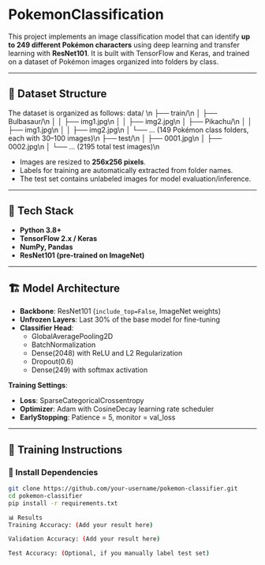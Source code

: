 # PokemonClassification
This project implements an image classification model that can identify **up to 249 different Pokémon characters** using deep learning and transfer learning with **ResNet101**. It is built with TensorFlow and Keras, and trained on a dataset of Pokémon images organized into folders by class.

---

## 📂 Dataset Structure

The dataset is organized as follows:
data/ \n
├── train/\n
│ ├── Bulbasaur/\n
│ │ ├── img1.jpg\n
│ │ ├── img2.jpg\n
│ ├── Pikachu/\n
│ │ ├── img1.jpg\n
│ │ ├── img2.jpg\n
│ └── ... (149 Pokémon class folders, each with 30–100 images)\n
├── test/\n
│ ├── 0001.jpg\n
│ ├── 0002.jpg\n
│ └── ... (2195 total test images)\n

- Images are resized to **256x256 pixels**.
- Labels for training are automatically extracted from folder names.
- The test set contains unlabeled images for model evaluation/inference.

---

## 🧰 Tech Stack

- **Python 3.8+**
- **TensorFlow 2.x / Keras**
- **NumPy, Pandas**
- **ResNet101 (pre-trained on ImageNet)**

---

## 🏗️ Model Architecture

- **Backbone**: ResNet101 (`include_top=False`, ImageNet weights)
- **Unfrozen Layers**: Last 30% of the base model for fine-tuning
- **Classifier Head**:
  - GlobalAveragePooling2D
  - BatchNormalization
  - Dense(2048) with ReLU and L2 Regularization
  - Dropout(0.6)
  - Dense(249) with softmax activation

**Training Settings**:
- **Loss**: SparseCategoricalCrossentropy
- **Optimizer**: Adam with CosineDecay learning rate scheduler
- **EarlyStopping**: Patience = 5, monitor = val_loss

---

## 🧪 Training Instructions

### 🔧 Install Dependencies

```bash
git clone https://github.com/your-username/pokemon-classifier.git
cd pokemon-classifier
pip install -r requirements.txt

📊 Results
Training Accuracy: (Add your result here)

Validation Accuracy: (Add your result here)

Test Accuracy: (Optional, if you manually label test set)
